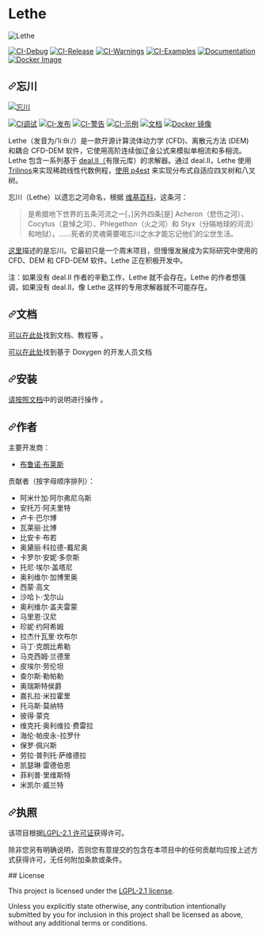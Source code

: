 # Lethe

![Lethe](logo/logo_black.png?raw=true)

[![CI-Debug](https://github.com/lethe-cfd/lethe/actions/workflows/main_debug.yml/badge.svg)](https://github.com/lethe-cfd/lethe/actions/workflows/main_debug.yml)
[![CI-Release](https://github.com/lethe-cfd/lethe/actions/workflows/main_release.yml/badge.svg)](https://github.com/lethe-cfd/lethe/actions/workflows/main_release.yml)
[![CI-Warnings](https://github.com/lethe-cfd/lethe/actions/workflows/main_warnings.yml/badge.svg)](https://github.com/lethe-cfd/lethe/actions/workflows/main_warnings.yml)
[![CI-Examples](https://github.com/lethe-cfd/lethe/actions/workflows/main_parameter_files.yml/badge.svg)](https://github.com/lethe-cfd/lethe/actions/workflows/main_parameter_files.yml)
[![Documentation](https://github.com/lethe-cfd/lethe/actions/workflows/doc-github-pages.yml/badge.svg)](https://github.com/lethe-cfd/lethe/actions/workflows/doc-github-pages.yml)
[![Docker Image](https://github.com/lethe-cfd/lethe/actions/workflows/docker.yml/badge.svg)](https://github.com/lethe-cfd/lethe/actions/workflows/docker.yml)

<div class="Box-sc-g0xbh4-0 bJMeLZ js-snippet-clipboard-copy-unpositioned" data-hpc="true"><article class="markdown-body entry-content container-lg" itemprop="text"><h1 tabindex="-1" dir="auto"><a id="user-content-lethe" class="anchor" aria-hidden="true" tabindex="-1" href="#lethe"><svg class="octicon octicon-link" viewBox="0 0 16 16" version="1.1" width="16" height="16" aria-hidden="true"><path d="m7.775 3.275 1.25-1.25a3.5 3.5 0 1 1 4.95 4.95l-2.5 2.5a3.5 3.5 0 0 1-4.95 0 .751.751 0 0 1 .018-1.042.751.751 0 0 1 1.042-.018 1.998 1.998 0 0 0 2.83 0l2.5-2.5a2.002 2.002 0 0 0-2.83-2.83l-1.25 1.25a.751.751 0 0 1-1.042-.018.751.751 0 0 1-.018-1.042Zm-4.69 9.64a1.998 1.998 0 0 0 2.83 0l1.25-1.25a.751.751 0 0 1 1.042.018.751.751 0 0 1 .018 1.042l-1.25 1.25a3.5 3.5 0 1 1-4.95-4.95l2.5-2.5a3.5 3.5 0 0 1 4.95 0 .751.751 0 0 1-.018 1.042.751.751 0 0 1-1.042.018 1.998 1.998 0 0 0-2.83 0l-2.5 2.5a1.998 1.998 0 0 0 0 2.83Z"></path></svg></a><font style="vertical-align: inherit;"><font style="vertical-align: inherit;">忘川</font></font></h1>
<p dir="auto"><a target="_blank" rel="noopener noreferrer" href="/lethe-cfd/lethe/blob/master/logo/logo_black.png?raw=true"><img src="/lethe-cfd/lethe/raw/master/logo/logo_black.png?raw=true" alt="忘川" style="max-width: 100%;"></a></p>
<p dir="auto"><a href="https://github.com/lethe-cfd/lethe/actions/workflows/main_debug.yml"><img src="https://github.com/lethe-cfd/lethe/actions/workflows/main_debug.yml/badge.svg" alt="CI调试" style="max-width: 100%;"></a>
<a href="https://github.com/lethe-cfd/lethe/actions/workflows/main_release.yml"><img src="https://github.com/lethe-cfd/lethe/actions/workflows/main_release.yml/badge.svg" alt="CI-发布" style="max-width: 100%;"></a>
<a href="https://github.com/lethe-cfd/lethe/actions/workflows/main_warnings.yml"><img src="https://github.com/lethe-cfd/lethe/actions/workflows/main_warnings.yml/badge.svg" alt="CI-警告" style="max-width: 100%;"></a>
<a href="https://github.com/lethe-cfd/lethe/actions/workflows/main_parameter_files.yml"><img src="https://github.com/lethe-cfd/lethe/actions/workflows/main_parameter_files.yml/badge.svg" alt="CI-示例" style="max-width: 100%;"></a>
<a href="https://github.com/lethe-cfd/lethe/actions/workflows/doc-github-pages.yml"><img src="https://github.com/lethe-cfd/lethe/actions/workflows/doc-github-pages.yml/badge.svg" alt="文档" style="max-width: 100%;"></a>
<a href="https://github.com/lethe-cfd/lethe/actions/workflows/docker.yml"><img src="https://github.com/lethe-cfd/lethe/actions/workflows/docker.yml/badge.svg" alt="Docker 镜像" style="max-width: 100%;"></a></p>
<p dir="auto"><font style="vertical-align: inherit;"><font style="vertical-align: inherit;">Lethe（发音为/ˈliːθiː/）是一款开源计算流体动力学 (CFD)、离散元方法 (DEM) 和耦合 CFD-DEM 软件，它使用高阶连续伽辽金公式来模拟单相流和多相流。</font><font style="vertical-align: inherit;">Lethe 包含一系列基于
</font></font><a href="https://www.dealii.org/" rel="nofollow"><font style="vertical-align: inherit;"><font style="vertical-align: inherit;">deal.II（</font></font></a><font style="vertical-align: inherit;"><font style="vertical-align: inherit;">有限元库）的求解器。</font><font style="vertical-align: inherit;">通过 deal.II，Lethe 使用</font></font><a href="https://trilinos.github.io/" rel="nofollow"><font style="vertical-align: inherit;"><font style="vertical-align: inherit;">Trilinos</font></font></a><font style="vertical-align: inherit;"><font style="vertical-align: inherit;">来实现稀疏线性代数例程，</font></font><a href="https://www.p4est.org/" rel="nofollow"><font style="vertical-align: inherit;"><font style="vertical-align: inherit;">使用 p4est</font></font></a><font style="vertical-align: inherit;"><font style="vertical-align: inherit;">
来实现分布式自适应四叉树和八叉树。</font></font></p>
<p dir="auto"><font style="vertical-align: inherit;"><font style="vertical-align: inherit;">忘川（Lethe）以遗忘之河命名，根据
</font></font><a href="https://en.wikipedia.org/wiki/Lethe" rel="nofollow"><font style="vertical-align: inherit;"><font style="vertical-align: inherit;">维基百科</font></font></a><font style="vertical-align: inherit;"><font style="vertical-align: inherit;">，这条河：</font></font></p>
<blockquote>
<p dir="auto"><font style="vertical-align: inherit;"><font style="vertical-align: inherit;">是希腊地下世界的五条河流之一[，]另外四条[是] Acheron（悲伤之河）、Cocytus（哀悼之河）、Phlegethon（火之河）和 Styx（分隔地球的河流）和地狱）。</font><font style="vertical-align: inherit;">......死者的灵魂需要喝忘川之水才能忘记他们的尘世生活。</font></font></p>
</blockquote>
<p dir="auto"><font style="vertical-align: inherit;"></font><a href="https://doi.org/10.1016/j.softx.2020.100579" rel="nofollow"><font style="vertical-align: inherit;"><font style="vertical-align: inherit;">这里</font></font></a><font style="vertical-align: inherit;"><font style="vertical-align: inherit;">描述的是忘川</font><font style="vertical-align: inherit;">。</font><font style="vertical-align: inherit;">它最初只是一个周末项目，但慢慢发展成为实际研究中使用的 CFD、DEM 和 CFD-DEM 软件。</font><font style="vertical-align: inherit;">Lethe 正在积极开发中。</font></font></p>
<p dir="auto"><font style="vertical-align: inherit;"><font style="vertical-align: inherit;">注：如果没有 deal.II 作者的辛勤工作，Lethe 就不会存在。</font><font style="vertical-align: inherit;">Lethe 的作者想强调，如果没有 deal.II，像 Lethe 这样的专用求解器就不可能存在。</font></font></p>
<h2 tabindex="-1" dir="auto"><a id="user-content-documentation" class="anchor" aria-hidden="true" tabindex="-1" href="#documentation"><svg class="octicon octicon-link" viewBox="0 0 16 16" version="1.1" width="16" height="16" aria-hidden="true"><path d="m7.775 3.275 1.25-1.25a3.5 3.5 0 1 1 4.95 4.95l-2.5 2.5a3.5 3.5 0 0 1-4.95 0 .751.751 0 0 1 .018-1.042.751.751 0 0 1 1.042-.018 1.998 1.998 0 0 0 2.83 0l2.5-2.5a2.002 2.002 0 0 0-2.83-2.83l-1.25 1.25a.751.751 0 0 1-1.042-.018.751.751 0 0 1-.018-1.042Zm-4.69 9.64a1.998 1.998 0 0 0 2.83 0l1.25-1.25a.751.751 0 0 1 1.042.018.751.751 0 0 1 .018 1.042l-1.25 1.25a3.5 3.5 0 1 1-4.95-4.95l2.5-2.5a3.5 3.5 0 0 1 4.95 0 .751.751 0 0 1-.018 1.042.751.751 0 0 1-1.042.018 1.998 1.998 0 0 0-2.83 0l-2.5 2.5a1.998 1.998 0 0 0 0 2.83Z"></path></svg></a><font style="vertical-align: inherit;"><font style="vertical-align: inherit;">文档</font></font></h2>
<p dir="auto"><font style="vertical-align: inherit;"></font><a href="https://lethe-cfd.github.io/lethe/documentation/index.html" rel="nofollow"><font style="vertical-align: inherit;"><font style="vertical-align: inherit;">可以在此处</font></font></a><font style="vertical-align: inherit;"><font style="vertical-align: inherit;">找到文档、教程等
</font><font style="vertical-align: inherit;">。</font></font></p>
<p dir="auto"><font style="vertical-align: inherit;"><a href="https://lethe-cfd.github.io/lethe/doxygen/index.html" rel="nofollow"><font style="vertical-align: inherit;">可以在此处</font></a><font style="vertical-align: inherit;">找到基于 Doxygen 的开发人员文档
</font></font><a href="https://lethe-cfd.github.io/lethe/doxygen/index.html" rel="nofollow"><font style="vertical-align: inherit;"></font></a></p>
<h2 tabindex="-1" dir="auto"><a id="user-content-installation" class="anchor" aria-hidden="true" tabindex="-1" href="#installation"><svg class="octicon octicon-link" viewBox="0 0 16 16" version="1.1" width="16" height="16" aria-hidden="true"><path d="m7.775 3.275 1.25-1.25a3.5 3.5 0 1 1 4.95 4.95l-2.5 2.5a3.5 3.5 0 0 1-4.95 0 .751.751 0 0 1 .018-1.042.751.751 0 0 1 1.042-.018 1.998 1.998 0 0 0 2.83 0l2.5-2.5a2.002 2.002 0 0 0-2.83-2.83l-1.25 1.25a.751.751 0 0 1-1.042-.018.751.751 0 0 1-.018-1.042Zm-4.69 9.64a1.998 1.998 0 0 0 2.83 0l1.25-1.25a.751.751 0 0 1 1.042.018.751.751 0 0 1 .018 1.042l-1.25 1.25a3.5 3.5 0 1 1-4.95-4.95l2.5-2.5a3.5 3.5 0 0 1 4.95 0 .751.751 0 0 1-.018 1.042.751.751 0 0 1-1.042.018 1.998 1.998 0 0 0-2.83 0l-2.5 2.5a1.998 1.998 0 0 0 0 2.83Z"></path></svg></a><font style="vertical-align: inherit;"><font style="vertical-align: inherit;">安装</font></font></h2>
<p dir="auto"><font style="vertical-align: inherit;"></font><a href="https://lethe-cfd.github.io/lethe/documentation/installation/installation.html" rel="nofollow"><font style="vertical-align: inherit;"><font style="vertical-align: inherit;">请按照文档</font></font></a><font style="vertical-align: inherit;"><font style="vertical-align: inherit;">中的说明进行操作
</font><font style="vertical-align: inherit;">。</font></font></p>
<h2 tabindex="-1" dir="auto"><a id="user-content-authors" class="anchor" aria-hidden="true" tabindex="-1" href="#authors"><svg class="octicon octicon-link" viewBox="0 0 16 16" version="1.1" width="16" height="16" aria-hidden="true"><path d="m7.775 3.275 1.25-1.25a3.5 3.5 0 1 1 4.95 4.95l-2.5 2.5a3.5 3.5 0 0 1-4.95 0 .751.751 0 0 1 .018-1.042.751.751 0 0 1 1.042-.018 1.998 1.998 0 0 0 2.83 0l2.5-2.5a2.002 2.002 0 0 0-2.83-2.83l-1.25 1.25a.751.751 0 0 1-1.042-.018.751.751 0 0 1-.018-1.042Zm-4.69 9.64a1.998 1.998 0 0 0 2.83 0l1.25-1.25a.751.751 0 0 1 1.042.018.751.751 0 0 1 .018 1.042l-1.25 1.25a3.5 3.5 0 1 1-4.95-4.95l2.5-2.5a3.5 3.5 0 0 1 4.95 0 .751.751 0 0 1-.018 1.042.751.751 0 0 1-1.042.018 1.998 1.998 0 0 0-2.83 0l-2.5 2.5a1.998 1.998 0 0 0 0 2.83Z"></path></svg></a><font style="vertical-align: inherit;"><font style="vertical-align: inherit;">作者</font></font></h2>
<p dir="auto"><font style="vertical-align: inherit;"><font style="vertical-align: inherit;">主要开发商：</font></font></p>
<ul dir="auto">
<li><a href="https://www.polymtl.ca/expertises/en/blais-bruno" rel="nofollow"><font style="vertical-align: inherit;"><font style="vertical-align: inherit;">布鲁诺·布莱斯</font></font></a></li>
</ul>
<p dir="auto"><font style="vertical-align: inherit;"><font style="vertical-align: inherit;">贡献者（按字母顺序排列）：</font></font></p>
<ul dir="auto">
<li><font style="vertical-align: inherit;"><font style="vertical-align: inherit;">阿米什加·阿尔弗尼乌斯</font></font></li>
<li><font style="vertical-align: inherit;"><font style="vertical-align: inherit;">安托万·阿夫里特</font></font></li>
<li><font style="vertical-align: inherit;"><font style="vertical-align: inherit;">卢卡·巴尔博</font></font></li>
<li><font style="vertical-align: inherit;"><font style="vertical-align: inherit;">瓦莱丽·比博</font></font></li>
<li><font style="vertical-align: inherit;"><font style="vertical-align: inherit;">比安卡·布若</font></font></li>
<li><font style="vertical-align: inherit;"><font style="vertical-align: inherit;">奥黛丽·科拉德-戴尼奥</font></font></li>
<li><font style="vertical-align: inherit;"><font style="vertical-align: inherit;">卡罗尔·安妮·多奈斯</font></font></li>
<li><font style="vertical-align: inherit;"><font style="vertical-align: inherit;">托尼·埃尔·盖塔尼</font></font></li>
<li><font style="vertical-align: inherit;"><font style="vertical-align: inherit;">奥利维尔·加博里奥</font></font></li>
<li><font style="vertical-align: inherit;"><font style="vertical-align: inherit;">西蒙·高文</font></font></li>
<li><font style="vertical-align: inherit;"><font style="vertical-align: inherit;">沙哈卜·戈尔山</font></font></li>
<li><font style="vertical-align: inherit;"><font style="vertical-align: inherit;">奥利维尔·盖夫雷蒙</font></font></li>
<li><font style="vertical-align: inherit;"><font style="vertical-align: inherit;">马里恩·汉尼</font></font></li>
<li><font style="vertical-align: inherit;"><font style="vertical-align: inherit;">珍妮·约阿希姆</font></font></li>
<li><font style="vertical-align: inherit;"><font style="vertical-align: inherit;">拉杰什瓦里·坎布尔</font></font></li>
<li><font style="vertical-align: inherit;"><font style="vertical-align: inherit;">马丁·克朗比希勒</font></font></li>
<li><font style="vertical-align: inherit;"><font style="vertical-align: inherit;">马克西姆·兰德里</font></font></li>
<li><font style="vertical-align: inherit;"><font style="vertical-align: inherit;">皮埃尔·劳伦坦</font></font></li>
<li><font style="vertical-align: inherit;"><font style="vertical-align: inherit;">查尔斯·勒帕勒</font></font></li>
<li><font style="vertical-align: inherit;"><font style="vertical-align: inherit;">奥瑞斯特侯爵</font></font></li>
<li><font style="vertical-align: inherit;"><font style="vertical-align: inherit;">嘉扎拉·米拉霍里</font></font></li>
<li><font style="vertical-align: inherit;"><font style="vertical-align: inherit;">托马斯·莫纳特</font></font></li>
<li><font style="vertical-align: inherit;"><font style="vertical-align: inherit;">彼得·蒙克</font></font></li>
<li><font style="vertical-align: inherit;"><font style="vertical-align: inherit;">维克托·奥利维拉·费雷拉</font></font></li>
<li><font style="vertical-align: inherit;"><font style="vertical-align: inherit;">海伦·帕皮永-拉罗什</font></font></li>
<li><font style="vertical-align: inherit;"><font style="vertical-align: inherit;">保罗·佩兴斯</font></font></li>
<li><font style="vertical-align: inherit;"><font style="vertical-align: inherit;">劳拉·普列托·萨维德拉</font></font></li>
<li><font style="vertical-align: inherit;"><font style="vertical-align: inherit;">凯瑟琳·雷德伯恩</font></font></li>
<li><font style="vertical-align: inherit;"><font style="vertical-align: inherit;">菲利普·里维斯特</font></font></li>
<li><font style="vertical-align: inherit;"><font style="vertical-align: inherit;">米凯尔·威兰特</font></font></li>
</ul>
<h2 tabindex="-1" dir="auto"><a id="user-content-license" class="anchor" aria-hidden="true" tabindex="-1" href="#license"><svg class="octicon octicon-link" viewBox="0 0 16 16" version="1.1" width="16" height="16" aria-hidden="true"><path d="m7.775 3.275 1.25-1.25a3.5 3.5 0 1 1 4.95 4.95l-2.5 2.5a3.5 3.5 0 0 1-4.95 0 .751.751 0 0 1 .018-1.042.751.751 0 0 1 1.042-.018 1.998 1.998 0 0 0 2.83 0l2.5-2.5a2.002 2.002 0 0 0-2.83-2.83l-1.25 1.25a.751.751 0 0 1-1.042-.018.751.751 0 0 1-.018-1.042Zm-4.69 9.64a1.998 1.998 0 0 0 2.83 0l1.25-1.25a.751.751 0 0 1 1.042.018.751.751 0 0 1 .018 1.042l-1.25 1.25a3.5 3.5 0 1 1-4.95-4.95l2.5-2.5a3.5 3.5 0 0 1 4.95 0 .751.751 0 0 1-.018 1.042.751.751 0 0 1-1.042.018 1.998 1.998 0 0 0-2.83 0l-2.5 2.5a1.998 1.998 0 0 0 0 2.83Z"></path></svg></a><font style="vertical-align: inherit;"><font style="vertical-align: inherit;">执照</font></font></h2>
<p dir="auto"><font style="vertical-align: inherit;"><font style="vertical-align: inherit;">该项目根据</font></font><a href="/lethe-cfd/lethe/blob/master/LICENSE"><font style="vertical-align: inherit;"><font style="vertical-align: inherit;">LGPL-2.1 许可证</font></font></a><font style="vertical-align: inherit;"><font style="vertical-align: inherit;">获得许可。</font></font></p>
<p dir="auto"><font style="vertical-align: inherit;"><font style="vertical-align: inherit;">除非您另有明确说明，否则您有意提交的包含在本项目中的任何贡献均应按上述方式获得许可，无任何附加条款或条件。</font></font></p>
</article></div>
## License

This project is licensed under the [LGPL-2.1 license](LICENSE).

Unless you explicitly state otherwise, any contribution intentionally
submitted by you for inclusion in this project shall be licensed as
above, without any additional terms or conditions.
